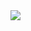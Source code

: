 <img src="https://media1.giphy.com/media/JT2KGdq7TLd2L6W6y7/200w.gif" style="height=50px;width=50px;">
<!--
**EchoSNS/EchoSNS** is a ✨ _special_ ✨ repository because its `README.md` (this file) appears on your GitHub profile.

Here are some ideas to get you started:

- 🔭 I’m currently working on ...
- 🌱 I’m currently learning ...
- 👯 I’m looking to collaborate on ...
- 🤔 I’m looking for help with ...
- 💬 Ask me about ...
- 📫 How to reach me: ...
- 😄 Pronouns: ...
- ⚡ Fun fact: ...
-->
